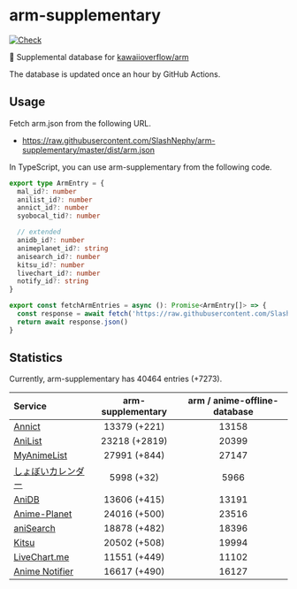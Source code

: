 # arm-supplementary

[![Check](https://github.com/SlashNephy/arm-supplementary/actions/workflows/check-node.yml/badge.svg)](https://github.com/SlashNephy/arm-supplementary/actions/workflows/check-node.yml)

💊 Supplemental database for [kawaiioverflow/arm](https://github.com/kawaiioverflow/arm)

The database is updated once an hour by GitHub Actions.

## Usage

Fetch arm.json from the following URL.

- https://raw.githubusercontent.com/SlashNephy/arm-supplementary/master/dist/arm.json

In TypeScript, you can use arm-supplementary from the following code.

```TypeScript
export type ArmEntry = {
  mal_id?: number
  anilist_id?: number
  annict_id?: number
  syobocal_tid?: number

  // extended
  anidb_id?: number
  animeplanet_id?: string
  anisearch_id?: number
  kitsu_id?: number
  livechart_id?: number
  notify_id?: string
}

export const fetchArmEntries = async (): Promise<ArmEntry[]> => {
  const response = await fetch('https://raw.githubusercontent.com/SlashNephy/arm-supplementary/master/dist/arm.json')
  return await response.json()
}
```

## Statistics

Currently, arm-supplementary has 40464 entries (+7273).

| Service                                     | arm-supplementary | arm / anime-offline-database |
| :------------------------------------------ | :---------------: | :--------------------------: |
| [Annict](https://annict.com)                |   13379 (+221)    |            13158             |
| [AniList](https://anilist.co)               |   23218 (+2819)   |            20399             |
| [MyAnimeList](https://myanimelist.net)      |   27991 (+844)    |            27147             |
| [しょぼいカレンダー](https://cal.syoboi.jp) |    5998 (+32)     |             5966             |
| [AniDB](https://anidb.net)                  |   13606 (+415)    |            13191             |
| [Anime-Planet](https://anime-planet.com)    |   24016 (+500)    |            23516             |
| [aniSearch](https://anisearch.com)          |   18878 (+482)    |            18396             |
| [Kitsu](https://kitsu.io)                   |   20502 (+508)    |            19994             |
| [LiveChart.me](https://livechart.me)        |   11551 (+449)    |            11102             |
| [Anime Notifier](https://notify.moe)        |   16617 (+490)    |            16127             |
